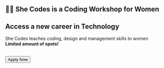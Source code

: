 <!DOCTYPE html>
<html lang="en">
  <head>
    <meta charset="UTF-8" />
    <meta name="viewport" content="width=device-width, initial-scale=1.0" />
    <meta http-equiv="X-UA-Compatible" content="ie=edge" /> 
  </head>
  <body>
    <section>
      <h1>
        👩‍💻 She Codes is a Coding Workshop for Women
      </h1>
      <h2>
        Access a new career in Technology
      </h2>
      <p>
        She Codes teaches coding, design and management skills to women
        <br />
        <strong>
          Limited amount of spots!
        </strong>
      </p>
      <br />
      <button>
        Apply Now
      </button>
    </section>
  </body>
</html>
